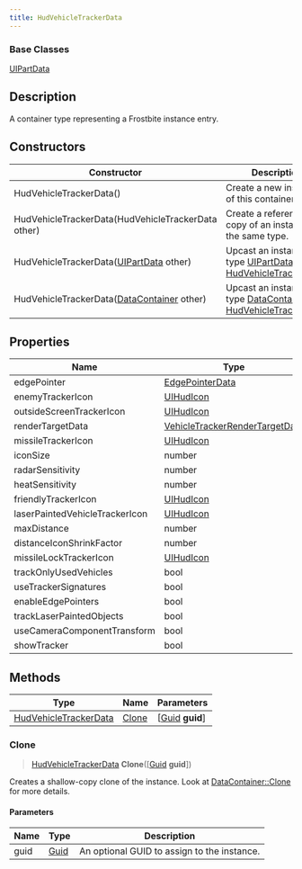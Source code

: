 ```yaml
---
title: HudVehicleTrackerData
---
```

### Base Classes

[UIPartData](/vext/ref/fb/uipartdata/)

## Description

A container type representing a Frostbite instance entry.

## Constructors

| Constructor                                                                      | Description                                                                                                                       |
| -------------------------------------------------------------------------------- | --------------------------------------------------------------------------------------------------------------------------------- |
| HudVehicleTrackerData()                                                          | Create a new instance of this container type.                                                                                     |
| HudVehicleTrackerData(HudVehicleTrackerData other)                               | Create a reference copy of an instance of the same type.                                                                          |
| HudVehicleTrackerData([UIPartData](/vext/ref/fb/uipartdata/) other)                            | Upcast an instance of type [UIPartData](/vext/ref/fb/uipartdata/) to [HudVehicleTrackerData](/vext/ref/fb/hudvehicletrackerdata/).                            |
| HudVehicleTrackerData([DataContainer](/vext/ref/shared/class/datacontainer) other) | Upcast an instance of type [DataContainer](/vext/ref/shared/class/datacontainer) to [HudVehicleTrackerData](/vext/ref/fb/hudvehicletrackerdata/). |

## Properties

| Name                           | Type                                                             | Description |
| ------------------------------ | ---------------------------------------------------------------- | ----------- |
| edgePointer                    | [EdgePointerData](/vext/ref/fb/edgepointerdata/)                               |             |
| enemyTrackerIcon               | [UIHudIcon](/vext/ref/fb/uihudicon/)                                           |             |
| outsideScreenTrackerIcon       | [UIHudIcon](/vext/ref/fb/uihudicon/)                                           |             |
| renderTargetData               | [VehicleTrackerRenderTargetData](/vext/ref/fb/vehicletrackerrendertargetdata/) |             |
| missileTrackerIcon             | [UIHudIcon](/vext/ref/fb/uihudicon/)                                           |             |
| iconSize                       | number                                                           |             |
| radarSensitivity               | number                                                           |             |
| heatSensitivity                | number                                                           |             |
| friendlyTrackerIcon            | [UIHudIcon](/vext/ref/fb/uihudicon/)                                           |             |
| laserPaintedVehicleTrackerIcon | [UIHudIcon](/vext/ref/fb/uihudicon/)                                           |             |
| maxDistance                    | number                                                           |             |
| distanceIconShrinkFactor       | number                                                           |             |
| missileLockTrackerIcon         | [UIHudIcon](/vext/ref/fb/uihudicon/)                                           |             |
| trackOnlyUsedVehicles          | bool                                                             |             |
| useTrackerSignatures           | bool                                                             |             |
| enableEdgePointers             | bool                                                             |             |
| trackLaserPaintedObjects       | bool                                                             |             |
| useCameraComponentTransform    | bool                                                             |             |
| showTracker                    | bool                                                             |             |

## Methods

| Type                                           | Name            | Parameters                                     |
| ---------------------------------------------- | --------------- | ---------------------------------------------- |
| [HudVehicleTrackerData](/vext/ref/fb/hudvehicletrackerdata/) | [Clone](#clone) | \[[Guid](/vext/ref/shared/class/guid) **guid**\] |

### Clone

> [HudVehicleTrackerData](/vext/ref/fb/hudvehicletrackerdata/) **Clone**(\[[Guid](/vext/ref/shared/class/guid) **guid**\])

Creates a shallow-copy clone of the instance. Look at [DataContainer::Clone](/vext/ref/shared/class/datacontainer#clone) for more details.

#### Parameters

| Name | Type         | Description                                 |
| ---- | ------------ | ------------------------------------------- |
| guid | [Guid](/vext/ref/shared/class/guid/) | An optional GUID to assign to the instance. |
